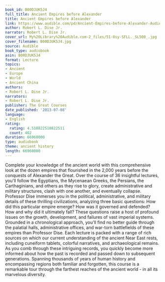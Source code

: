```yaml
---
book_id: B00DJUK5J4
full_title: Ancient Empires before Alexander
title: Ancient Empires before Alexander
link: https://www.audible.com/pd/Ancient-Empires-before-Alexander-Audiobook/B00DJUK5J4
author: Robert L. Dise Jr.
narrator: Robert L. Dise Jr.
cover_url: My%20Library%20Audible.com-2_files/51-8sy-SFLL._SL500_.jpg
cover_filename: B00DJUK5J4.jpg
source: Audible
book_type: audiobook
asin: B00DJUK5J4
format: Lecture
topics:
- Ancient
- Europe
- World
- Ancient China
authors:
- Robert L. Dise Jr.
narrators:
- Robert L. Dise Jr.
publisher: The Great Courses
date_published: '2013-07-08'
language:
- English
rating:
  rating: 4.510822510822511
  count: 462
duration: 66960000
type: audiobook
theme: ancient history
length: 66960000
---
```

Complete your knowledge of the ancient world with this comprehensive look at the dozen empires that flourished in the 2,000 years before the conquests of Alexander the Great. Over the course of 36 insightful lectures, you'll follow the Egyptians, the Mycenaean Greeks, the Persians, the Carthaginians, and others as they rise to glory, create administrative and military structures, clash with one another, and eventually collapse.
Professor Dise immerses you in the political, administrative, and military details of these thrilling civilizations, analyzing three basic questions: How did this particular empire emerge? How was it governed and defended? How and why did it ultimately fall? These questions raise a host of profound issues on the growth, development, and failures of vast imperial systems.
Grounded in a chronological approach, you'll find no better guide through the palatial halls, administrative offices, and war-torn battlefields of these empires than Professor Dise. Each lecture is packed with a range of rich sources on which our current understanding of the ancient Near East rests, including cuneiform tablets, colorful narratives, and archaeological remains.
As you comb through these intriguing records, you quickly become more informed about how the past is recorded and passed down to subsequent generations. Spanning thousands of years of human history and encompassing regions both familiar and forgotten, this course is a remarkable tour through the farthest reaches of the ancient world - in all its marvelous diversity.

